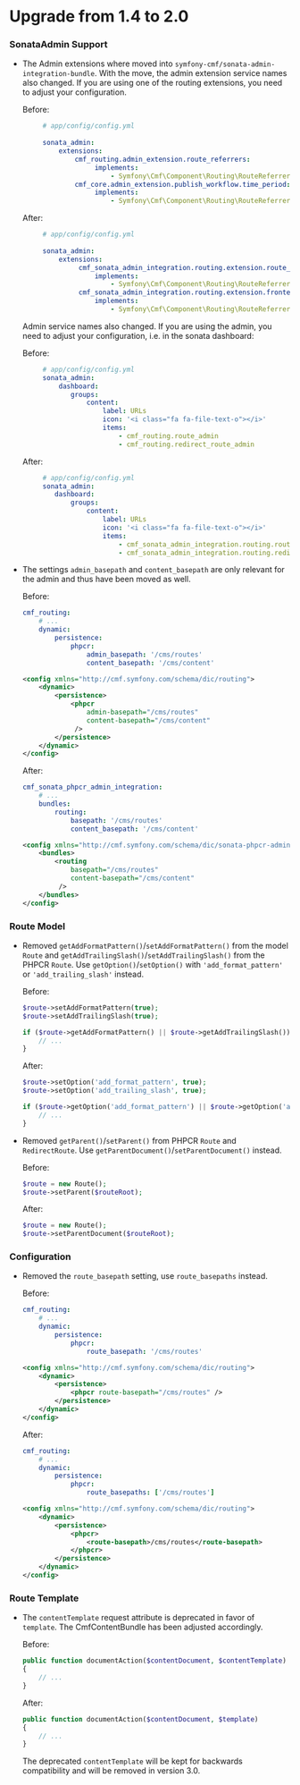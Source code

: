 # Upgrade from 1.4 to 2.0

### SonataAdmin Support

 * The Admin extensions where moved into `symfony-cmf/sonata-admin-integration-bundle`.
   With the move, the admin extension service names also changed. If you are using one of the routing extensions,
   you need to adjust your configuration.
   
   Before:
   
   ```yaml
        # app/config/config.yml
     
        sonata_admin:
            extensions:
                cmf_routing.admin_extension.route_referrers:
                     implements:
                         - Symfony\Cmf\Component\Routing\RouteReferrersInterface
                cmf_core.admin_extension.publish_workflow.time_period:
                     implements:
                         - Symfony\Cmf\Component\Routing\RouteReferrersReadInterface
   ```

   After:
       
   ```yaml
        # app/config/config.yml
                
        sonata_admin:
            extensions:
                 cmf_sonata_admin_integration.routing.extension.route_referrers:
                     implements:
                         - Symfony\Cmf\Component\Routing\RouteReferrersInterface
                 cmf_sonata_admin_integration.routing.extension.frontend_link:
                     implements:
                         - Symfony\Cmf\Component\Routing\RouteReferrersReadInterface
   ```
   Admin service names also changed. If you are using the admin, you need to adjust your configuration,
   i.e. in the sonata dashboard:
   
   Before:
   
   ```yaml
        # app/config/config.yml
        sonata_admin:
            dashboard:
               groups:
                   content:
                       label: URLs
                       icon: '<i class="fa fa-file-text-o"></i>'
                       items:
                           - cmf_routing.route_admin
                           - cmf_routing.redirect_route_admin
   ```

   After:
       
   ```yaml
        # app/config/config.yml
        sonata_admin:
           dashboard:
               groups:
                   content:
                       label: URLs
                       icon: '<i class="fa fa-file-text-o"></i>'
                       items:
                           - cmf_sonata_admin_integration.routing.route_admin
                           - cmf_sonata_admin_integration.routing.redirect_route_admin
   ```

 * The settings `admin_basepath` and `content_basepath` are only relevant for
   the admin and thus have been moved as well.

   Before:

   ```yaml
   cmf_routing:
       # ...
       dynamic:
           persistence:
               phpcr:
                   admin_basepath: '/cms/routes'
                   content_basepath: '/cms/content'
   ```
   ```xml
   <config xmlns="http://cmf.symfony.com/schema/dic/routing">
       <dynamic>
           <persistence>
               <phpcr
                   admin-basepath="/cms/routes"
                   content-basepath="/cms/content"
                />
           </persistence>
       </dynamic>
   </config>
   ```

   After:

   ```yaml
   cmf_sonata_phpcr_admin_integration:
       # ...
       bundles:
           routing:
               basepath: '/cms/routes'
               content_basepath: '/cms/content'
   ```
   ```xml
   <config xmlns="http://cmf.symfony.com/schema/dic/sonata-phpcr-admin-integration">
       <bundles>
           <routing
               basepath="/cms/routes"
               content-basepath="/cms/content"
            />
       </bundles>
   </config>
   ```

### Route Model

 * Removed `getAddFormatPattern()`/`setAddFormatPattern()` from the model
   `Route` and `getAddTrailingSlash()`/`setAddTrailingSlash()` from the PHPCR
   `Route`. Use `getOption()`/`setOption()` with `'add_format_pattern'` or
   `'add_trailing_slash'` instead.

   Before:

   ```php
   $route->setAddFormatPattern(true);
   $route->setAddTrailingSlash(true);

   if ($route->getAddFormatPattern() || $route->getAddTrailingSlash()) {
       // ...
   }
   ```

   After:

   ```php
   $route->setOption('add_format_pattern', true);
   $route->setOption('add_trailing_slash', true);

   if ($route->getOption('add_format_pattern') || $route->getOption('add_trailing_slash')) {
       // ...
   }
   ```

 * Removed `getParent()`/`setParent()` from PHPCR `Route` and `RedirectRoute`.
   Use `getParentDocument()`/`setParentDocument()` instead.

   Before:

   ```php
   $route = new Route();
   $route->setParent($routeRoot);
   ```

   After:

   ```php
   $route = new Route();
   $route->setParentDocument($routeRoot);
   ```

### Configuration

 * Removed the `route_basepath` setting, use `route_basepaths` instead.

   Before:

   ```yaml
   cmf_routing:
       # ...
       dynamic:
           persistence:
               phpcr:
                   route_basepath: '/cms/routes'
   ```
   ```xml
   <config xmlns="http://cmf.symfony.com/schema/dic/routing">
       <dynamic>
           <persistence>
               <phpcr route-basepath="/cms/routes" />
           </persistence>
       </dynamic>
   </config>
   ```

   After:

   ```yaml
   cmf_routing:
       # ...
       dynamic:
           persistence:
               phpcr:
                   route_basepaths: ['/cms/routes']
   ```
   ```xml
   <config xmlns="http://cmf.symfony.com/schema/dic/routing">
       <dynamic>
           <persistence>
               <phpcr>
                   <route-basepath>/cms/routes</route-basepath>
               </phpcr>
           </persistence>
       </dynamic>
   </config>
   ```

### Route Template

 * The `contentTemplate` request attribute is deprecated in favor of
   `template`. The CmfContentBundle has been adjusted accordingly.

   Before:

   ```php
   public function documentAction($contentDocument, $contentTemplate)
   {
       // ...
   }
   ```

   After:

   ```php
   public function documentAction($contentDocument, $template)
   {
       // ...
   }
   ```
   
   The deprecated `contentTemplate` will be kept for backwards compatibility
   and will be removed in version 3.0.
